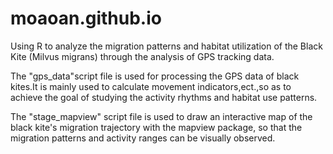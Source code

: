 # moaoan.github.io
Using R to analyze the migration patterns and habitat utilization of the Black Kite (Milvus migrans) through the analysis of GPS tracking data. 

The "gps_data"script file is used for processing the GPS data of black kites.It is mainly used to calculate movement indicators,ect.,so as to achieve the goal of studying the activity rhythms and habitat use patterns.

The "stage_mapview" script file is used to draw an interactive map of the black kite's migration trajectory with the mapview package, so that the migration patterns and activity ranges can be visually observed.


